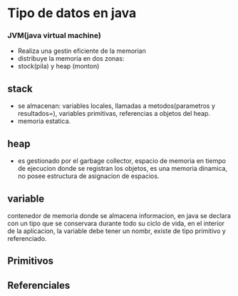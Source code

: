 # Tipo de datos en java

### JVM(java virtual machine)

* Realiza una gestin eficiente de la memorian 
*  distribuye la memoria en dos zonas:
* stock(pila) y heap (monton)

## stack
* se almacenan: variables locales, llamadas a metodos(parametros y resultados=), variables primitivas, referencias a objetos del heap.
* memoria estatica.

## heap
* es gestionado por el garbage collector, espacio de memoria en tiempo de ejecucion donde se registran los objetos, es una memoria dinamica, no posee estructura de asignacion de espacios.

## variable
contenedor de memoria donde se almacena informacion, en java se declara con un tipo que se conservara durante todo su ciclo de vida, en el interior de la aplicacion, la variable debe tener un nombr, existe de tipo primitivo y referenciado.

## Primitivos

## Referenciales